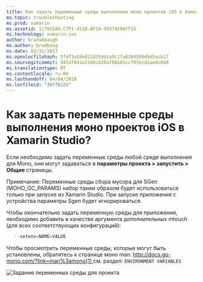 ```yaml
---
title: Как задать переменные среды выполнения моно проектов iOS в Xamarin Studio?
ms.topic: troubleshooting
ms.prod: xamarin
ms.assetid: 1176CEA9-C7F1-411B-8F1A-99374E8AFF33
ms.technology: xamarin-ios
author: bradumbaugh
ms.author: brumbaug
ms.date: 03/31/2017
ms.openlocfilehash: 5f4f3a2de012d35ddca9c1fa830d599d9d5acb17
ms.sourcegitcommit: 945df041e2180cb20af08b83cc703ecd1aedc6b0
ms.translationtype: MT
ms.contentlocale: ru-RU
ms.lasthandoff: 04/04/2018
ms.locfileid: "30776122"
---
```

# <a name="how-do-i-set-mono-runtime-environment-variables-for-ios-projects-in-xamarin-studio"></a>Как задать переменные среды выполнения моно проектов iOS в Xamarin Studio?

Если необходимо задать переменные среды любой среде выполнения для Mono, они могут задаваться в **параметры проекта > запустить > Общие** страницы.

Примечание: Переменные среды сбора мусора для SGen (МОНО\_GC\_PARAMS) набор таким образом будет использоваться только при запуске из Xamarin Studio. При запуске приложения с устройства параметры Sgen будет игнорироваться. 

Чтобы окончательно задать переменную среды для приложения, необходимо добавить в качестве аргумента дополнительных mtouch (для всех соответствующих конфигураций):

```csharp
   --setenv=NAME=VALUE
```

Чтобы просмотреть переменные среды, которые могут быть установлены, обратитесь к странице моно man: [ http://docs.go-mono.com/?link=man%3amono(1) ](http://docs.go-mono.com/?link=man%3amono(1)) см. раздел: `ENVIRONMENT VARIABLES`

![](xs-mono-runtime-images/environment-variables.jpg "Задание переменных среды для проекта")

